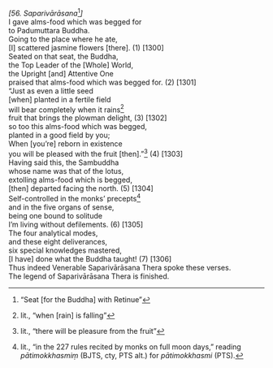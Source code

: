 *\[56. Saparivārāsana*[^1]*\]*  
I gave alms-food which was begged for  
to Padumuttara Buddha.  
Going to the place where he ate,  
\[I\] scattered jasmine flowers \[there\]. (1) \[1300\]  
Seated on that seat, the Buddha,  
the Top Leader of the \[Whole\] World,  
the Upright \[and\] Attentive One  
praised that alms-food which was begged for. (2) \[1301\]  
“Just as even a little seed  
\[when\] planted in a fertile field  
will bear completely when it rains[^2]  
fruit that brings the plowman delight, (3) \[1302\]  
so too this alms-food which was begged,  
planted in a good field by you;  
When \[you’re\] reborn in existence  
you will be pleased with the fruit \[then\].”[^3] (4) \[1303\]  
Having said this, the Sambuddha  
whose name was that of the lotus,  
extolling alms-food which is begged,  
\[then\] departed facing the north. (5) \[1304\]  
Self-controlled in the monks’ precepts[^4]  
and in the five organs of sense,  
being one bound to solitude  
I’m living without defilements. (6) \[1305\]  
The four analytical modes,  
and these eight deliverances,  
six special knowledges mastered,  
\[I have\] done what the Buddha taught! (7) \[1306\]  
Thus indeed Venerable Saparivārāsana Thera spoke these verses.  
The legend of Saparivārāsana Thera is finished.  
[^1]: “Seat \[for the Buddha\] with Retinue”  
[^2]: lit., “when \[rain\] is falling”  
[^3]: lit., “there will be pleasure from the fruit”  
[^4]: lit., “in the 227 rules recited by monks on full moon days,”
    reading *pātimokkhasmiṃ* (BJTS, cty, PTS alt.) for *pātimokkhasmi*
    (PTS).
